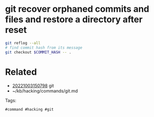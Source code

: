 # git recover orphaned commits and files and restore a directory after reset
```bash
git reflog --all
# find commit hash from its message
git checkout $COMMIT_HASH -- .
```

# Related

- [20221003150798](/zet/20221003150798/README.md) git
- ~/kb/hacking/commands/git.md

Tags:

    #command #hacking #git 
